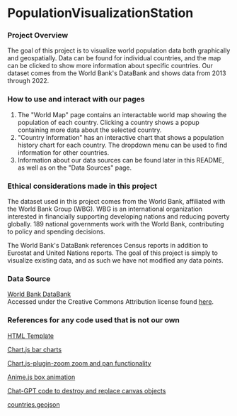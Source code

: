 # PopulationVisualizationStation

### Project Overview
The goal of this project is to visualize world population data both graphically and geospatially. Data can be found for individual countries, and the map can be clicked to show more information about specific countries. Our dataset comes from the World Bank's DataBank and shows data from 2013 through 2022.

### How to use and interact with our pages
1. The "World Map" page contains an interactable world map showing the population of each country. Clicking a country shows a popup containing more data about the selected country.  
2. "Country Information" has an interactive chart that shows a population history chart for each country. The dropdown menu can be used to find information for other countries.
3. Information about our data sources can be found later in this README, as well as on the "Data Sources" page.  


### Ethical considerations made in this project
The dataset used in this project comes from the World Bank, affiliated with the World Bank Group (WBG). WBG is an international organization interested in financially supporting developing nations and reducing poverty globally. 189 national governments work with the World Bank, contributing to policy and spending decisions.  

The World Bank's DataBank references Census reports in addition to Eurostat and United Nations reports. The goal of this project is simply to visualize existing data, and as such we have not modified any data points.  

### Data Source
[World Bank DataBank](https://datacatalog.worldbank.org/public-licenses#cc-by)  
Accessed under the Creative Commons Attribution license found [here](https://datacatalog.worldbank.org/public-licenses#cc-by).  


### References for any code used that is not our own
[HTML Template](https://html5up.net/phantom)

[Chart.js bar charts](https://www.chartjs.org/docs/latest/)

[Chart.js-plugin-zoom zoom and pan functionality](https://www.chartjs.org/chartjs-plugin-zoom/0.7.7/)

[Anime.js box animation](https://animejs.com/documentation/)

[Chat-GPT code to destroy and replace canvas objects](chat.openai.com)

[countries.geojson](https://datahub.io/core/geo-countries) 
